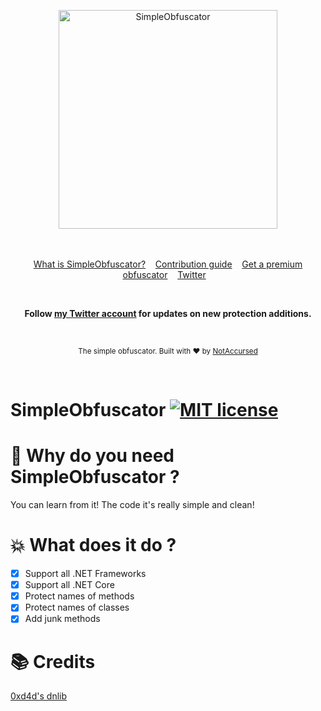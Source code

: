 <p align="center">
    <img width="350" height="350" src="https://i.imgur.com/kzh7lti.jpg" alt="SimpleObfuscator">
    <br>
    <br>
    <br>
</p>

<p align="center">
    <a href="https://github.com/NotAccursed/SimpleObfuscator/wiki/Home--Simple-Obfuscator">What is SimpleObfuscator?</a>&nbsp;&nbsp;&nbsp;
    <a href="https://github.com/NotAccursed/SimpleObfuscator/issues">Contribution guide</a>&nbsp;&nbsp;&nbsp;
    <a href="https://mwsoftobf.xyz/">Get a premium obfuscator</a>&nbsp;&nbsp;&nbsp;
    <a href="https://twitter.com/NAccursed">Twitter</a>&nbsp;&nbsp;&nbsp;
</p>

<br>

<p align="center">
    <b>Follow <a href="https://twitter.com/NAccursed">my Twitter account</a> for updates on new protection additions.</b>
</p>

<br>

<p align="center">
  <sub>The simple obfuscator. Built with ❤︎ by <a href="https://twitter.com/NAccursed">NotAccursed</a></sub>
</p>
<br>

# SimpleObfuscator [![MIT license](https://img.shields.io/badge/License-MIT-blue.svg)](https://lbesson.mit-license.org/)


# 📜 Why do you need SimpleObfuscator ?

You can learn from it! The code it's really simple and clean!

# 💥 What does it do ?

- [x] Support all .NET Frameworks
- [x] Support all .NET Core 
- [x] Protect names of methods
- [x] Protect names of classes
- [x] Add junk methods

# 📚 Credits 

[0xd4d's dnlib](https://github.com/0xd4d/dnlib/)
